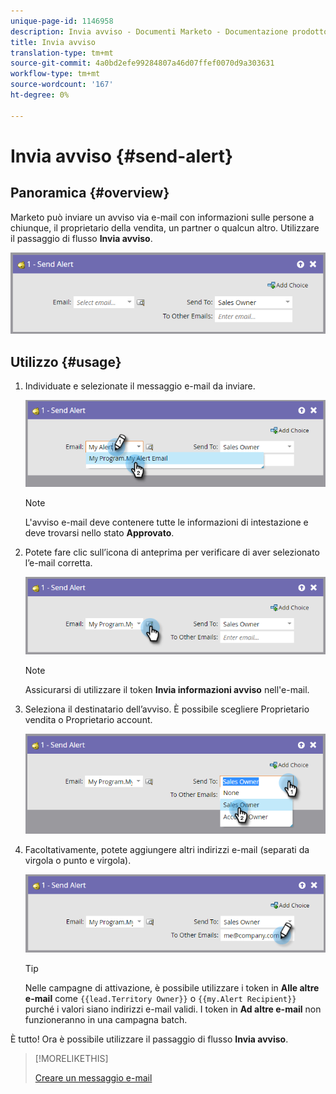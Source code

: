 ```yaml
---
unique-page-id: 1146958
description: Invia avviso - Documenti Marketo - Documentazione prodotto
title: Invia avviso
translation-type: tm+mt
source-git-commit: 4a0bd2efe99284807a46d07ffef0070d9a303631
workflow-type: tm+mt
source-wordcount: '167'
ht-degree: 0%

---
```



# Invia avviso {#send-alert}

## Panoramica {#overview}

Marketo può inviare un avviso via e-mail con informazioni sulle persone a chiunque, il proprietario della vendita, un partner o qualcun altro. Utilizzare il passaggio di flusso **Invia avviso**.

![](assets/one-1.png)

## Utilizzo {#usage}

1. Individuate e selezionate il messaggio e-mail da inviare.

   ![](assets/two-1.png)

   >[!NOTE]
   >
   >L&#39;avviso e-mail deve contenere tutte le informazioni di intestazione e deve trovarsi nello stato **Approvato**.

1. Potete fare clic sull’icona di anteprima per verificare di aver selezionato l’e-mail corretta.

   ![](assets/three-1.png)

   >[!NOTE]
   >
   >Assicurarsi di utilizzare il token **Invia informazioni avviso** nell&#39;e-mail.

1. Seleziona il destinatario dell’avviso. È possibile scegliere Proprietario vendita o Proprietario account.

   ![](assets/four-2.png)

1. Facoltativamente, potete aggiungere altri indirizzi e-mail (separati da virgola o punto e virgola).

   ![](assets/five.png)

   >[!TIP]
   >
   >Nelle campagne di attivazione, è possibile utilizzare i token in **Alle altre e-mail** come `{{lead.Territory Owner}}` o `{{my.Alert Recipient}}` purché i valori siano indirizzi e-mail validi. I token in **Ad altre e-mail** non funzioneranno in una campagna batch.

È tutto! Ora è possibile utilizzare il passaggio di flusso **Invia avviso**.

>[!MORELIKETHIS]
>
>[Creare un messaggio e-mail](/help/marketo/product-docs/email-marketing/general/creating-an-email/create-an-email.md)
